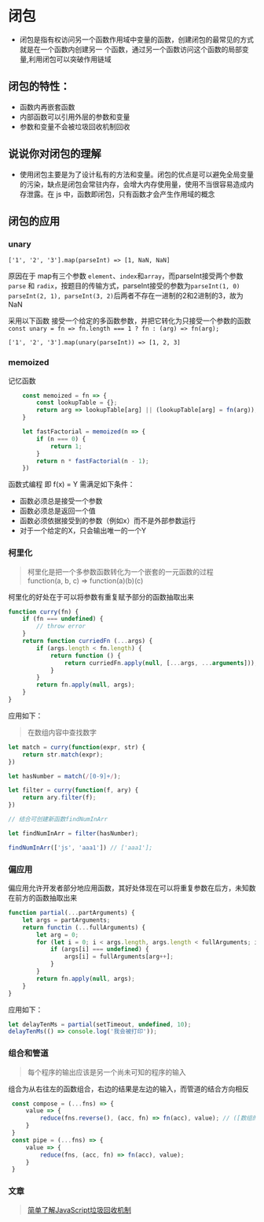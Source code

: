 # 闭包

- 闭包是指有权访问另一个函数作用域中变量的函数，创建闭包的最常见的方式就是在一个函数内创建另一
个函数，通过另一个函数访问这个函数的局部变量,利用闭包可以突破作用链域

## 闭包的特性：
- 函数内再嵌套函数
- 内部函数可以引用外层的参数和变量
- 参数和变量不会被垃圾回收机制回收

## 说说你对闭包的理解
- 使用闭包主要是为了设计私有的方法和变量。闭包的优点是可以避免全局变量的污染，缺点是闭包会常驻内存，会增大内存使用量，使用不当很容易造成内存泄露。在 js 中，函数即闭包，只有函数才会产生作用域的概念

## 闭包的应用

### unary

`['1', '2', '3'].map(parseInt) => [1, NaN, NaN]`

原因在于 map有三个参数 `element`、`index`和`array`，而parseInt接受两个参数 `parse` 和 `radix`，按题目的传输方式，parseInt接受的参数为`parseInt(1, 0) parseInt(2, 1), parseInt(3, 2)`后两者不存在一进制的2和2进制的3，故为NaN

采用以下函数 接受一个给定的多函数参数，并把它转化为只接受一个参数的函数
`const unary = fn => fn.length === 1 ? fn : (arg) => fn(arg);`

`['1', '2', '3'].map(unary(parseInt)) => [1, 2, 3]`

### memoized

记忆函数
``` js
    const memoized = fn => {
        const lookupTable = {};
        return arg => lookupTable[arg] || (lookupTable[arg] = fn(arg));
    }

    let fastFactorial = memoized(n => {
        if (n === 0) {
            return 1;
        }
        return n * fastFactorial(n - 1);
    })
```

函数式编程 即 f(x) = Y 需满足如下条件：

- 函数必须总是接受一个参数
- 函数必须总是返回一个值
- 函数必须依据接受到的参数（例如x）而不是外部参数运行
- 对于一个给定的X，只会输出唯一的一个Y

### 柯里化

 > 柯里化是把一个多参数函数转化为一个嵌套的一元函数的过程<br>
 > function(a, b, c) => function(a)(b)(c)

柯里化的好处在于可以将参数有重复赋予部分的函数抽取出来

``` js
function curry(fn) {
    if (fn === undefined) {
        // throw error
    }
    return function curriedFn (...args) {
        if (args.length < fn.length) {
            return function () {
                return curriedFn.apply(null, [...args, ...arguments]));
            }
        }
        return fn.apply(null, args);
    }
}
```

应用如下：

> 在数组内容中查找数字


``` js
let match = curry(function(expr, str) {
    return str.match(expr);
})

let hasNumber = match(/[0-9]+/);

let filter = curry(function(f, ary) {
    return ary.filter(f);
})

// 结合可创建新函数findNumInArr

let findNumInArr = filter(hasNumber);

findNumInArr(['js', 'aaa1']) // ['aaa1'];

```

### 偏应用

偏应用允许开发者部分地应用函数，其好处体现在可以将重复参数在后方，未知数在前方的函数抽取出来

``` js
function partial(...partArguments) {
    let args = partArguments;
    return functin (...fullArguments) {
        let arg = 0;
        for (let i = 0; i < args.length, args.length < fullArguments; i++) {
            if (args[i] === undefined) {
                args[i] = fullArguments[arg++];
            }
        }
        return fn.apply(null, args);
    }
}
```

应用如下：

``` js
let delayTenMs = partial(setTimeout, undefined, 10);
delayTenMs(() => console.log('我会被打印'));
```


### 组合和管道

> 每个程序的输出应该是另一个尚未可知的程序的输入

组合为从右往左的函数组合，右边的结果是左边的输入，而管道的结合方向相反

``` js
 const compose = (...fns) => {
     value => {
         reduce(fns.reverse(), (acc, fn) => fn(acc), value); // ([数组的项], [函数执行], [初始值])
     }
 }
 const pipe = (...fns) => {
     value => {
         reduce(fns, (acc, fn) => fn(acc), value);
     }
 }
```

### 文章
> [简单了解JavaScript垃圾回收机制](https://juejin.im/post/6844903556265279502)